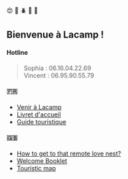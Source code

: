 
:heart_eyes: :sunflower: :beetle: :sunrise_over_mountains:  :tomato:
## Bienvenue à Lacamp !  

#### Hotline
> Sophia : 06.16.04.22.69  
> Vincent : 06.95.90.55.79

#### :fr:

* [Venir à Lacamp](Venir.html) 
* [Livret d'accueil ](Manuel.html) 
* [Guide touristique](https://www.google.com/maps/d/u/0/viewer?mid=1fDnDS6yjuLFXwoll2iBvbia7aX6IEa4m&ll=43.945415805885915%2C3.5978345190957306&z=10)

#### :uk:

* [How to get to that remote love nest?](Venir_en.html)
* [Welcome Booklet](Manuel_en.html)
* [Touristic map](https://www.google.com/maps/d/u/0/viewer?mid=1fDnDS6yjuLFXwoll2iBvbia7aX6IEa4m&ll=43.945415805885915%2C3.5978345190957306&z=10)

